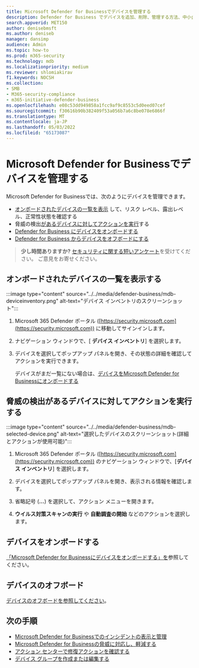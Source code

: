 ```yaml
---
title: Microsoft Defender for Businessでデバイスを管理する
description: Defender for Business でデバイスを追加、削除、管理する方法、中小企業向けのエンドポイント保護について説明します。
search.appverid: MET150
author: denisebmsft
ms.author: deniseb
manager: dansimp
audience: Admin
ms.topic: how-to
ms.prod: m365-security
ms.technology: mdb
ms.localizationpriority: medium
ms.reviewer: shlomiakirav
f1.keywords: NOCSH
ms.collection:
- SMB
- M365-security-compliance
- m365-initiative-defender-business
ms.openlocfilehash: e08c53dd949858a1fcc9af9c8553c5d0eed07cef
ms.sourcegitcommit: f30616b90b382409f53a056b7a6c8be078e6866f
ms.translationtype: MT
ms.contentlocale: ja-JP
ms.lasthandoff: 05/03/2022
ms.locfileid: "65173087"
---
```

# <a name="manage-devices-in-microsoft-defender-for-business"></a>Microsoft Defender for Businessでデバイスを管理する

Microsoft Defender for Businessでは、次のようにデバイスを管理できます。

- [オンボードされたデバイスの一覧を表示](#view-the-list-of-onboarded-devices) して、リスク レベル、露出レベル、正常性状態を確認する
- 脅威の検出[があるデバイスに対してアクションを実行](#take-action-on-a-device-that-has-threat-detections)する
- [Defender for Business にデバイスをオンボードする](#onboard-a-device)  
- [Defender for Business からデバイスをオフボードにする](#offboard-a-device)

>
> **少し時間ありますか?**
> <a href="https://microsoft.qualtrics.com/jfe/form/SV_0JPjTPHGEWTQr4y" target="_blank">セキュリティに関する短いアンケート</a>を受けてください。 ご意見をお寄せください。
>

## <a name="view-the-list-of-onboarded-devices"></a>オンボードされたデバイスの一覧を表示する

:::image type="content" source="../../media/defender-business/mdb-deviceinventory.png" alt-text="デバイス インベントリのスクリーンショット":::

1. Microsoft 365 Defender ポータル ([https://security.microsoft.com](https://security.microsoft.com)) に移動してサインインします。

2. ナビゲーション ウィンドウで、[ **デバイス インベントリ**] を選択します。

3. デバイスを選択してポップアップ パネルを開き、その状態の詳細を確認してアクションを実行できます。 

   デバイスがまだ一覧にない場合は、[デバイスをMicrosoft Defender for Businessにオンボードする](mdb-onboard-devices.md)

## <a name="take-action-on-a-device-that-has-threat-detections"></a>脅威の検出があるデバイスに対してアクションを実行する

:::image type="content" source="../../media/defender-business/mdb-selected-device.png" alt-text="選択したデバイスのスクリーンショット(詳細とアクションが使用可能)":::

1. Microsoft 365 Defender ポータル ([https://security.microsoft.com](https://security.microsoft.com)) のナビゲーション ウィンドウで、[**デバイス インベントリ**] を選択します。 

2. デバイスを選択してポップアップ パネルを開き、表示される情報を確認します。

3. 省略記号 (**...**) を選択して、アクション メニューを開きます。 

4. **ウイルス対策スキャンの実行** や **自動調査の開始** などのアクションを選択します。 

## <a name="onboard-a-device"></a>デバイスをオンボードする

[「Microsoft Defender for Businessにデバイスをオンボードする」を](mdb-onboard-devices.md)参照してください。

## <a name="offboard-a-device"></a>デバイスのオフボード

[デバイスのオフボードを参照してください](mdb-offboard-devices.md)。

## <a name="next-steps"></a>次の手順

- [Microsoft Defender for Businessでのインシデントの表示と管理](mdb-view-manage-incidents.md)
- [Microsoft Defender for Businessの脅威に対応し、軽減する](mdb-respond-mitigate-threats.md)
- [アクション センターで修復アクションを確認する](mdb-review-remediation-actions.md)
- [デバイス グループを作成または編集する](mdb-create-edit-device-groups.md)